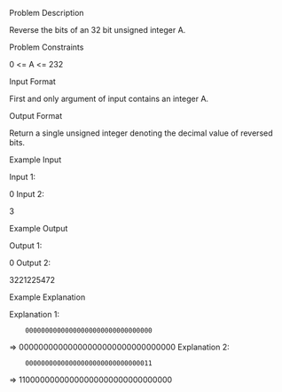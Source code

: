 Problem Description

Reverse the bits of an 32 bit unsigned integer A.



Problem Constraints

0 <= A <= 232



Input Format

First and only argument of input contains an integer A.



Output Format

Return a single unsigned integer denoting the decimal value of reversed bits.



Example Input

Input 1:

 0
Input 2:

 3


Example Output

Output 1:

 0
Output 2:

 3221225472


Example Explanation

Explanation 1:

        00000000000000000000000000000000    
=>      00000000000000000000000000000000
Explanation 2:

        00000000000000000000000000000011    
=>      11000000000000000000000000000000